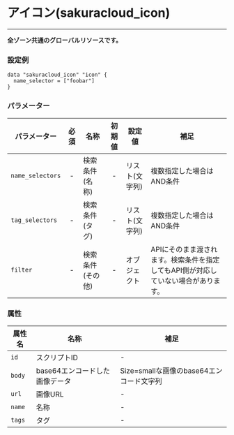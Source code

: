 # アイコン(sakuracloud_icon)

---

**全ゾーン共通のグローバルリソースです。**

### 設定例

```hcl
data "sakuracloud_icon" "icon" {
  name_selector = ["foobar"]
}
```

### パラメーター

|パラメーター         |必須  |名称                |初期値     |設定値                    |補足                                          |
|-------------------|:---:|--------------------|:--------:|------------------------|----------------------------------------------|
| `name_selectors`  | -   | 検索条件(名称)      | -        | リスト(文字列)           | 複数指定した場合はAND条件  |
| `tag_selectors`   | -   | 検索条件(タグ)      | -        | リスト(文字列)           | 複数指定した場合はAND条件  |
| `filter`          | -   | 検索条件(その他)    | -        | オブジェクト             | APIにそのまま渡されます。検索条件を指定してもAPI側が対応していない場合があります。 |


### 属性

|属性名                | 名称                    | 補足                                        |
|---------------------|------------------------|--------------------------------------------|
| `id`           | スクリプトID             | -                                          |
| `body`         | base64エンコードした画像データ             | Size=smallな画像のbase64エンコード文字列                                          |
| `url`          | 画像URL             | -                                          |
| `name`         | 名称           | - |
| `tags`         | タグ | - | リスト(文字列) | - |

